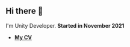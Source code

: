 ## Hi there 👋

I'm Unity Developer. **Started in November 2021**
* **[My CV](https://docs.google.com/document/d/18d3wA5rbGQxZOfLDNOlef2wp4X-b_WUiO6x0CK8Q8c8/edit?usp=sharing)**
